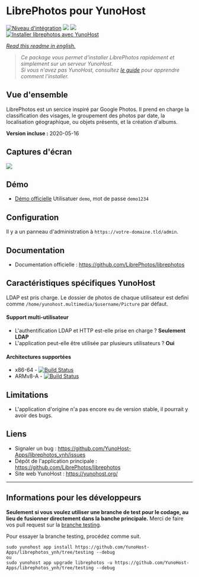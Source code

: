 # LibrePhotos pour YunoHost

[![Niveau d'intégration](https://dash.yunohost.org/integration/librephotos.svg)](https://dash.yunohost.org/appci/app/librephotos) ![](https://ci-apps.yunohost.org/ci/badges/librephotos.status.svg) ![](https://ci-apps.yunohost.org/ci/badges/librephotos.maintain.svg)  
[![Installer librephotos avec YunoHost](https://install-app.yunohost.org/install-with-yunohost.svg)](https://install-app.yunohost.org/?app=librephotos)

*[Read this readme in english.](./README.md)* 

> *Ce package vous permet d'installer LibrePhotos rapidement et simplement sur un serveur YunoHost.  
Si vous n'avez pas YunoHost, consultez [le guide](https://yunohost.org/#/install) pour apprendre comment l'installer.*

## Vue d'ensemble
LibrePhotos est un sercice inspiré par Google Photos. Il prend en charge la classification des visages, le groupement des photos par date, la localisation géographique, ou objets présents, et la création d'albums.

**Version incluse :** 2020-05-16

## Captures d'écran

![](https://raw.githubusercontent.com/LibrePhotos/librephotos/dev/screenshots/mockups_main_fhd.png)

## Démo

* [Démo officielle](https://demo2.librephotos.com/) Utilisatuer `demo`, mot de passe `demo1234`

## Configuration

Il y a un panneau d'administration à `https://votre-domaine.tld/admin`.

## Documentation

* Documentation officielle : https://github.com/LibrePhotos/librephotos

## Caractéristiques spécifiques YunoHost
LDAP est pris charge. Le dossier de photos de chaque utilisateur est defini comme `/home/yunohost.multimedia/$username/Picture` par défaut.

#### Support multi-utilisateur

* L'authentification LDAP et HTTP est-elle prise en charge ? **Seulement LDAP**
* L'application peut-elle être utilisée par plusieurs utilisateurs ? **Oui**

#### Architectures supportées

* x86-64 - [![Build Status](https://ci-apps.yunohost.org/ci/logs/librephotos%20%28Apps%29.svg)](https://ci-apps.yunohost.org/ci/apps/librephotos/)
* ARMv8-A - [![Build Status](https://ci-apps-arm.yunohost.org/ci/logs/librephotos%20%28Apps%29.svg)](https://ci-apps-arm.yunohost.org/ci/apps/librephotos/)

## Limitations

* L'application d'origine n'a pas encore eu de version stable, il pourrait y avoir des bugs.

## Liens

* Signaler un bug : https://github.com/YunoHost-Apps/librephotos_ynh/issues
* Dépôt de l'application principale : https://github.com/LibrePhotos/librephotos
* Site web YunoHost : https://yunohost.org/

---

## Informations pour les développeurs

**Seulement si vous voulez utiliser une branche de test pour le codage, au lieu de fusionner directement dans la banche principale.**
Merci de faire vos pull request sur la [branche testing](https://github.com/YunoHost-Apps/librephotos_ynh/tree/testing).

Pour essayer la branche testing, procédez comme suit.
```
sudo yunohost app install https://github.com/YunoHost-Apps/librephotos_ynh/tree/testing --debug
ou
sudo yunohost app upgrade librephotos -u https://github.com/YunoHost-Apps/librephotos_ynh/tree/testing --debug
```
